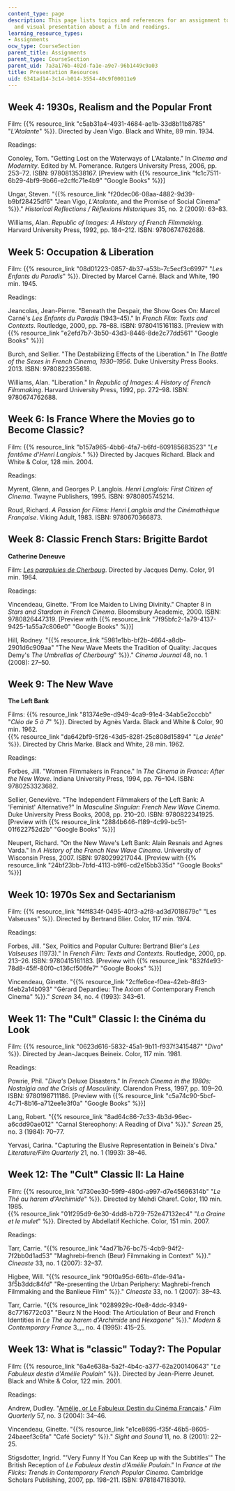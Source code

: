 ```yaml
---
content_type: page
description: This page lists topics and references for an assignment to give an oral
  and visual presentation about a film and readings.
learning_resource_types:
- Assignments
ocw_type: CourseSection
parent_title: Assignments
parent_type: CourseSection
parent_uid: 7a3a176b-402d-fa1e-a9e7-96b1449c9a03
title: Presentation Resources
uid: 6341ad14-3c14-b014-3554-40c9f00011e9
---
```


Week 4: 1930s, Realism and the Popular Front
--------------------------------------------

Film: {{% resource_link "c5ab31a4-4931-4684-ae1b-33d8b11b8785" "_L'Atalante_" %}}. Directed by Jean Vigo. Black and White, 89 min. 1934.

Readings:

Conoley, Tom. "Getting Lost on the Waterways of L'Atalante." In _Cinema and Modernity_. Edited by M. Pomerance. Rutgers University Press, 2006, pp. 253–72. ISBN: 9780813538167. \[Preview with {{% resource_link "fc1c7511-6b29-4bf9-9b66-e2cffc71e4b9" "Google Books" %}}\]

Ungar, Steven. "{{% resource_link "f20dec06-08aa-4882-9d39-b9bf28425df6" "Jean Vigo, _L'Atalante_, and the Promise of Social Cinema" %}}." _Historical Reflections / Réflexions Historiques_ 35, no. 2 (2009): 63–83.

Williams, Alan. _Republic of Images: A History of French Filmmaking_. Harvard University Press, 1992, pp. 184–212. ISBN: 9780674762688.

Week 5: Occupation & Liberation
-------------------------------

Film: {{% resource_link "08d01223-0857-4b37-a53b-7c5ecf3c6997" "_Les Enfants du Paradis_" %}}. Directed by Marcel Carné. Black and White, 190 min. 1945.

Readings:

Jeancolas, Jean-Pierre. "Beneath the Despair, the Show Goes On: Marcel Carné's _Les Enfants du Paradis_ (1943–45)." In _French Film: Texts and Contexts_. Routledge, 2000, pp. 78–88. ISBN: 9780415161183. \[Preview with {{% resource_link "e2efd7b7-3b50-43d3-8446-8de2c77dd561" "Google Books" %}}\]

Burch, and Sellier. "The Destabilizing Effects of the Liberation." In _The Battle of the Sexes in French Cinema, 1930–1956_. Duke University Press Books. 2013. ISBN: 9780822355618.

Williams, Alan. "Liberation." In _Republic of Images: A History of French Filmmaking_. Harvard University Press, 1992, pp. 272–98. ISBN: 9780674762688.

Week 6: Is France Where the Movies go to Become Classic?
--------------------------------------------------------

Film: {{% resource_link "b157a965-4bb6-4fa7-b6fd-609185683523" "_Le fantôme d'Henri Langlois._" %}} Directed by Jacques Richard. Black and White & Color, 128 min. 2004.

Readings:

Myrent, Glenn, and Georges P. Langlois. _Henri Langlois: First Citizen of Cinema_. Twayne Publishers, 1995. ISBN: 9780805745214.

Roud, Richard. _A Passion for Films: Henri Langlois and the Cinémathèque Française_. Viking Adult, 1983. ISBN: 9780670366873.

Week 8: Classic French Stars: Brigitte Bardot
---------------------------------------------

**Catherine Deneuve**

Film: [_Les parapluies de Cherboug_](http://www.imdb.com/title/tt0058450/ ). Directed by Jacques Demy. Color, 91 min. 1964.

Readings:

Vincendeau, Ginette. "From Ice Maiden to Living Divinity." Chapter 8 in _Stars and Stardom in French Cinema_. Bloomsbury Academic, 2000. ISBN: 9780826447319. \[Preview with {{% resource_link "7f95bfc2-1a79-4137-9425-1a55a7c806e0" "Google Books" %}}\]

Hill, Rodney. "{{% resource_link "5981e1bb-bf2b-4664-a8db-2901d6c909aa" "The New Wave Meets the Tradition of Quality: Jacques Demy's _The Umbrellas of Cherbourg_" %}}." _Cinema Journal_ 48, no. 1 (2008): 27–50.

Week 9: The New Wave
--------------------

**The Left Bank**

Films: {{% resource_link "81374e9e-d949-4ca9-91e4-34ab5e2cccbb" "_Cléo de 5 à 7_" %}}. Directed by Agnès Varda. Black and White & Color, 90 min. 1962.  
{{% resource_link "da642bf9-5f26-43d5-828f-25c808d15894" "_La Jetée_" %}}. Directed by Chris Marke. Black and White, 28 min. 1962.

Readings:

Forbes, Jill. "Women Filmmakers in France." In _The Cinema in France: After the New Wave_. Indiana University Press, 1994, pp. 76–104. ISBN: 9780253323682.

Sellier, Geneviève. "The Independent Filmmakers of the Left Bank: A 'Feminist' Alternative?" In _Masculine Singular: French New Wave Cinema_. Duke University Press Books, 2008, pp. 210–20. ISBN: 9780822341925. \[Preview with {{% resource_link "2884b646-f189-4c99-bc51-01f622752d2b" "Google Books" %}}\]

Neupert, Richard. "On the New Wave's Left Bank: Alain Resnais and Agnes Varda." In _A History of the French New Wave Cinema_. University of Wisconsin Press, 2007. ISBN: 9780299217044. \[Preview with {{% resource_link "24bf23bb-7bfd-4113-b9f6-cd2e15bb335d" "Google Books" %}}\]

Week 10: 1970s Sex and Sectarianism
-----------------------------------

Film: {{% resource_link "f4ff834f-0495-40f3-a2f8-ad3d7018679c" "Les Valseuses" %}}. Directed by Bertrand Blier. Color, 117 min. 1974.

Readings:

Forbes, Jill. "Sex, Politics and Popular Culture: Bertrand Blier's _Les Valseuses_ (1973)." In _French Film: Texts and Contexts_. Routledge, 2000, pp. 213–26. ISBN: 9780415161183. \[Preview with {{% resource_link "832f4e93-78d8-45ff-80f0-c136cf506fe7" "Google Books" %}}\]

Vincendeau, Ginette. "{{% resource_link "2cffe6ce-f0ea-42eb-8fd3-f4eb2a14b093" "Gérard Depardieu: The Axiom of Contemporary French Cinema" %}}." _Screen_ 34, no. 4 (1993): 343–61.

Week 11: The "Cult" Classic I: the Cinéma du Look
-------------------------------------------------

Film: {{% resource_link "0623d616-5832-45a1-9b11-f937f3415487" "_Diva_" %}}. Directed by Jean-Jacques Beineix. Color, 117 min. 1981.

Readings:

Powrie, Phil. "_Diva's_ Deluxe Disasters." In _French Cinema in the 1980s: Nostalgia and the Crisis of Masculinity_. Clarendon Press, 1997, pp. 109–20. ISBN: 9780198711186. \[Preview with {{% resource_link "c5a74c90-5bcf-4c71-8b16-a712ee1e3f0a" "Google Books" %}}\]

Lang, Robert. "{{% resource_link "8ad64c86-7c33-4b3d-96ec-a6cdd90ae012" "Carnal Stereophony: A Reading of Diva" %}}." _Screen_ 25, no. 3 (1984): 70–77.

Yervasi, Carina. "Capturing the Elusive Representation in Beineix's Diva." _Literature/Film Quarterly_ 21, no. 1 (1993): 38–46.

Week 12: The "Cult" Classic II: La Haine
----------------------------------------

Film: {{% resource_link "d730ee30-59f9-480d-a997-d7e45696314b" "_Le Thé au harem d'Archimide_" %}}. Directed by Mehdi Charef. Color, 110 min. 1985.  
{{% resource_link "01f295d9-6e30-4dd8-b729-752e47132ec4" "_La Graine et le mulet_" %}}. Directed by Abdellatif Kechiche. Color, 151 min. 2007.

Readings:

Tarr, Carrie. "{{% resource_link "4ad71b76-bc75-4cb9-94f2-7f2bb0d1ad53" "Maghrebi-french (Beur) Filmmaking in Context" %}}." _Cineaste_ 33, no. 1 (2007): 32–37.

Higbee, Will. "{{% resource_link "90f0a95d-661b-41de-941a-3f5b3ddc84fd" "Re-presenting the Urban Periphery: Maghrebi-french Filmmaking and the Banlieue Film" %}}." _Cineaste_ 33, no. 1 (2007): 38–43.

Tarr, Carrie. "{{% resource_link "0289929c-f0e8-4ddc-9349-8c7716772c03" "Beurz N the Hood: The Articulation of Beur and French Identities in _Le Thé au harem d'Archimide_ and _Hexagone_" %}}." _Modern & Contemporary France_ 3_,_ no. 4 (1995): 415–25.

Week 13: What is "classic" Today?: The Popular
----------------------------------------------

Film: {{% resource_link "6a4e638a-5a2f-4b4c-a377-62a200140643" "_Le Fabuleux destin d'Amélie Poulain_" %}}. Directed by Jean-Pierre Jeunet. Black and White & Color, 122 min. 2001.

Readings:

Andrew, Dudley. "[Amélie, or Le Fabuleux Destin du Cinéma Français](http://dx.doi.org/10.1525/fq.2004.57.3.34 )." _Film Quarterly_ 57, no. 3 (2004): 34–46.

Vincendeau, Ginette. "{{% resource_link "e1ce8695-f35f-46b5-8605-24baeef3c6fa" "Café Society" %}}." _Sight and Sound_ 11, no. 8 (2001): 22–25.

Stigsdotter, Ingrid. "'Very Funny If You Can Keep up with the Subtitles'" The British Reception of _Le Fabuleux destin d'Amélie Poulain_." In _France at the Flicks: Trends in Contemporary French Popular Cinema._ Cambridge Scholars Publishing, 2007, pp. 198–211. ISBN: 9781847183019.